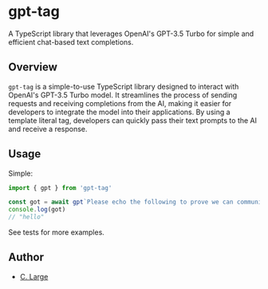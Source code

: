 # gpt-tag

A TypeScript library that leverages OpenAI's GPT-3.5 Turbo for simple and efficient chat-based text completions.

## Overview

`gpt-tag` is a simple-to-use TypeScript library designed to interact with OpenAI's GPT-3.5 Turbo model. It streamlines the process of sending requests and receiving completions from the AI, making it easier for developers to integrate the model into their applications. By using a template literal tag, developers can quickly pass their text prompts to the AI and receive a response.

## Usage

Simple:

```typescript
import { gpt } from 'gpt-tag'

const got = await gpt`Please echo the following to prove we can communicate: "hello"`
console.log(got)
// "hello"
```

See tests for more examples.

## Author

- [C. Large](https://github.com/chantzlarge)
